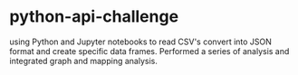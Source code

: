 # python-api-challenge

using Python and Jupyter notebooks to read CSV's convert into JSON format and create specific data frames. Performed a series of analysis and integrated graph and mapping analysis. 
